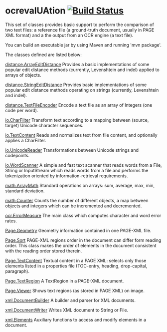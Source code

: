 ocrevalUAtion [![Build Status](https://secure.travis-ci.org/impactcentre/ocrevalUAtion.png?branch=master)](http://travis-ci.org/impactcentre/ocrevalUAtion)
=============

This set of classes provides basic support to perform the comparison of
two text files: a reference file (a ground-truth document, usually in
PAGE XML format) and a the output from an OCR engine (a text file).

You can build an executable jar by using Maven and running
'mvn package'.

The classes defined are listed below:

[distance.ArrayEditDistance<Type>](https://github.com/impactcentre/ocrevalUAtion/blob/master/src/main/java/eu/digitisation/distance/ArrayEditDistance.java)
Provides a basic implementations of some popular edit distance methods
(currently, Levenshtein and indel) applied to arrays of objects.

[distance.StringEditDistance](https://github.com/impactcentre/ocrevalUAtion/blob/master/src/main/java/eu/digitisation/distance/StringEditDistance.java)
Provides basic implementations of some popular edit distance methods 
operating on strings (currently, Levenshtein and indel).

[distance.TextFileEncoder](https://github.com/impactcentre/ocrevalUAtion/blob/master/src/main/java/eu/digitisation/distance/TextFileEncoder.java)
Encode a text file as an array of Integers (one code per word).

[io.CharFilter](https://github.com/impactcentre/ocrevalUAtion/blob/master/src/main/java/eu/digitisation/io/CharFilter.java)
Transform text according to a mapping between (source, target) 
Unicode character sequences.

[io.TextContent](https://github.com/impactcentre/ocrevalUAtion/blob/master/src/main/java/eu/digitisation/io/TextContent.java)
Reads and normalizes text from file content, 
and optionally applies a CharFilter.

[io.UnicodeReader](https://github.com/impactcentre/ocrevalUAtion/blob/master/src/main/java/eu/digitisation/io/UnicodeReader.java)
Transformations between Unicode strings and codepoints.

[io.WordScanner](https://github.com/impactcentre/ocrevalUAtion/blob/master/src/main/java/eu/digitisation/io/WordScanner.java)
A simple and fast text scanner that reads words 
from a File, String or InputStream which reads words from a file and
performs the tokenization oriented by information-retrieval
requirements.

[math.ArrayMath](https://github.com/impactcentre/ocrevalUAtion/blob/master/src/main/java/eu/digitisation/math/ArrayMath.java)
Standard operations on arrays: sum, average, max, min, standard deviation.

[math.Counter<T>](https://github.com/impactcentre/ocrevalUAtion/blob/master/src/main/java/eu/digitisation/math/Counter.java)
Counts the number of different objects, a map between
objects and integers which can be incremented and decremented.

[ocr.ErrorMeasure](https://github.com/impactcentre/ocrevalUAtion/blob/master/src/main/java/eu/digitisation/ocr/ErrorMeasure.java)
The main class which computes character and word error rates.

[Page.Geometry](https://github.com/impactcentre/ocrevalUAtion/blob/master/src/main/java/eu/digitisation/Page/Geometry.java)
Geometry information contained in one PAGE-XML file.

[Page.Sort](https://github.com/impactcentre/ocrevalUAtion/blob/master/src/main/java/eu/digitisation/Page/Sort.java)
PAGE-XML regions order in the document can differ form reading order. 
This class makes the order of elements in the document consistent 
with the reading order stored therein.

[Page.TextContent](https://github.com/impactcentre/ocrevalUAtion/blob/master/src/main/java/eu/digitisation/Page/TextContent.java)
Textual content in a PAGE XML: selects only those
elements listed in a properties file (TOC-entry, heading,
drop-capital, paragraph).

[Page.TextRegion](https://github.com/impactcentre/ocrevalUAtion/blob/master/src/main/java/eu/digitisation/Page/TextRegion.java)
A TextRegion in a PAGE-XML document.

[Page.Viewer](https://github.com/impactcentre/ocrevalUAtion/blob/master/src/main/java/eu/digitisation/Page/Viewer.java)
Shows text regions (as stored in PAGE XML) on image.

[xml.DocumentBuilder](https://github.com/impactcentre/ocrevalUAtion/blob/master/src/main/java/eu/digitisation/xml/DocumentBuilder.java)
A builder and parser for XML documents.

[xml.DocumentWriter](https://github.com/impactcentre/ocrevalUAtion/blob/master/src/main/java/eu/digitisation/xml/DocumentWriter.java)
Writes XML document to String or File.

[xml.Elements](https://github.com/impactcentre/ocrevalUAtion/blob/master/src/main/java/eu/digitisation/xml/Elements.java)
Auxiliary functions to access and modify elements in a document.


